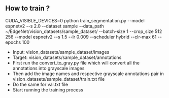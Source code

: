 ## How to train ?

CUDA_VISIBLE_DEVICES=0 python train_segmentation.py --model espnetv2 --s 2.0 --dataset sample --data_path ~/EdgeNet/vision_datasets/sample_dataset/ --batch-size 1 --crop_size 512 256 --model espnetv2 --s 1.5 --lr 0.009 --scheduler hybrid --clr-max 61 --epochs 100

- Input: vision_datasets/sample_dataset/images
- Target: vision_datasets/sample_dataset/annotations
- First run the convert_to_gray.py file which will convert all the annotations into grayscale images
- Then add the image names and respective grayscale annotations pair in vision_datasets/sample_dataset/train.txt file
- Do the same for val.txt file
- Start running the training process
